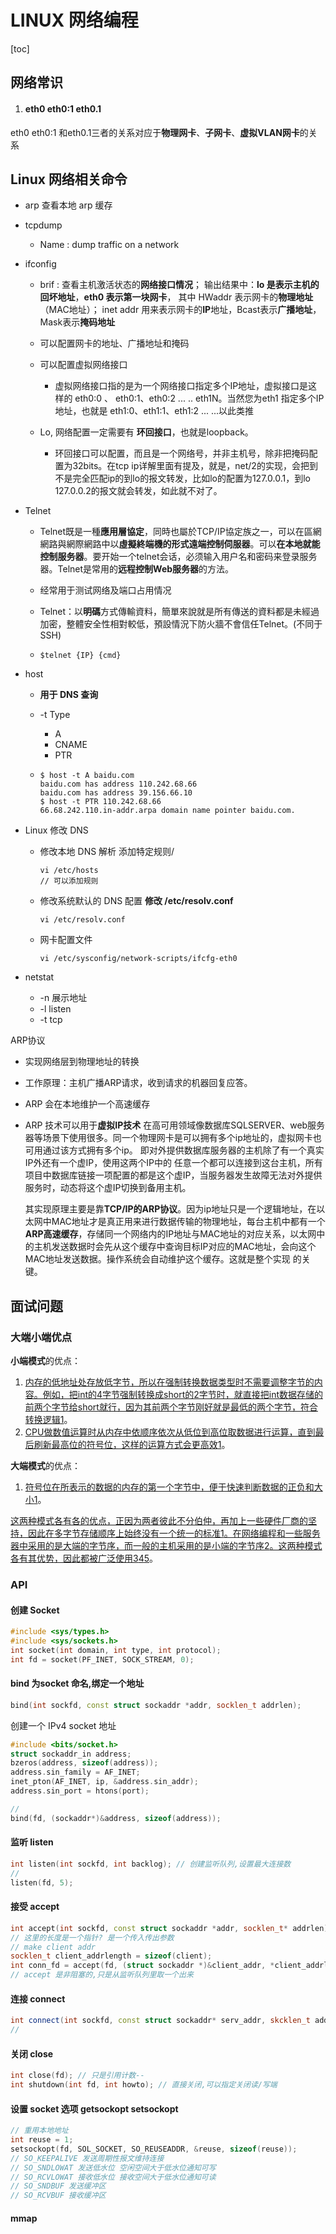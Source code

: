 # LINUX 网络编程

[toc]

## 网络常识

1. #### eth0 eth0:1 eth0.1

eth0 eth0:1 和eth0.1三者的关系对应于**物理网卡**、**子网卡**、**虚拟VLAN网卡**的关系



## Linux 网络相关命令

* arp 查看本地 arp 缓存

* tcpdump
  * Name : dump traffic on a network

* ifconfig

  * brif : 查看主机激活状态的**网络接口情况**； 输出结果中：**lo 是表示主机的回坏地址**，**eth0 表示第一块网卡**， 其中 HWaddr 表示网卡的**物理地址**（MAC地址）； inet addr 用来表示网卡的**IP**地址，Bcast表示**广播地址**，Mask表示**掩码地址**
  * 可以配置网卡的地址、广播地址和掩码
  * 可以配置虚拟网络接口
    * 虚拟网络接口指的是为一个网络接口指定多个IP地址，虚拟接口是这样的 eth0:0 、 eth0:1、eth0:2 ... .. eth1N。当然您为eth1 指定多个IP地址，也就是 eth1:0、eth1:1、eth1:2 ... ...以此类推

  * Lo, 网络配置一定需要有 **环回接口**，也就是loopback。
    * 环回接口可以配置，而且是一个网络号，并非主机号，除非把掩码配置为32bits。在tcp ip详解里面有提及，就是，net/2的实现，会把到不是完全匹配ip的到lo的报文转发，比如lo的配置为127.0.0.1，到lo 127.0.0.2的报文就会转发，如此就不对了。

* Telnet

  * Telnet既是一種**應用層協定**，同時也屬於TCP/IP協定族之一，可以在區網網路與網際網路中以**虛擬終端機的形式遠端控制伺服器**。可以**在本地就能控制服务器**。要开始一个telnet会话，必须输入用户名和密码来登录服务器。Telnet是常用的**远程控制Web服务器**的方法。

  * 经常用于测试网络及端口占用情况

  * Telnet：以**明碼**方式傳輸資料，簡單來說就是所有傳送的資料都是未經過加密，整體安全性相對較低，預設情況下防火牆不會信任Telnet。(不同于 SSH)

  * ```
    $telnet {IP} {cmd} 
    ```

* host

  * **用于 DNS 查询**

  * -t Type

    * A
    * CNAME
    * PTR

  * ```
    $ host -t A baidu.com
    baidu.com has address 110.242.68.66
    baidu.com has address 39.156.66.10
    $ host -t PTR 110.242.68.66
    66.68.242.110.in-addr.arpa domain name pointer baidu.com.
    ```

* Linux 修改 DNS
  
  * 修改本地 DNS 解析 添加特定规则/
    ```
    vi /etc/hosts
    // 可以添加规则
    ```
  
  * 修改系统默认的 DNS 配置 **修改 /etc/resolv.conf**
    ```
    vi /etc/resolv.conf
    ```
  * 网卡配置文件
    ```
    vi /etc/sysconfig/network-scripts/ifcfg-eth0
    ```
* netstat 

  * -n 展示地址
  * -l listen
  * -t tcp

ARP协议

* 实现网络层到物理地址的转换
* 工作原理：主机广播ARP请求，收到请求的机器回复应答。
* ARP 会在本地维护一个高速缓存
* ARP 技术可以用于**虚拟IP技术** 在高可用领域像数据库SQLSERVER、web服务器等场景下使用很多。同一个物理网卡是可以拥有多个ip地址的，虚拟网卡也可用通过该方式拥有多个ip。 即对外提供数据库服务器的主机除了有一个真实IP外还有一个虚IP，使用这两个IP中的 任意一个都可以连接到这台主机，所有项目中数据库链接一项配置的都是这个虚IP，当服务器发生故障无法对外提供服务时，动态将这个虚IP切换到备用主机。

   

  其实现原理主要是靠**TCP/IP的ARP协议**。因为ip地址只是一个逻辑地址，在以太网中MAC地址才是真正用来进行数据传输的物理地址，每台主机中都有一个**ARP高速缓存**，存储同一个网络内的IP地址与MAC地址的对应关系，以太网中的主机发送数据时会先从这个缓存中查询目标IP对应的MAC地址，会向这个MAC地址发送数据。操作系统会自动维护这个缓存。这就是整个实现 的关键。

## 面试问题

### 大端小端优点

**小端模式**的优点：

1. [内存的低地址处存放低字节，所以在强制转换数据类型时不需要调整字节的内容。例如，把int的4字节强制转换成short的2字节时，就直接把int数据存储的前两个字节给short就行，因为其前两个字节刚好就是最低的两个字节，符合转换逻辑](https://zhuanlan.zhihu.com/p/360037797)[1](https://zhuanlan.zhihu.com/p/360037797)。
2. [CPU做数值运算时从内存中依顺序依次从低位到高位取数据进行运算，直到最后刷新最高位的符号位，这样的运算方式会更高效](https://zhuanlan.zhihu.com/p/360037797)[1](https://zhuanlan.zhihu.com/p/360037797)。

**大端模式**的优点：

1. [符号位在所表示的数据的内存的第一个字节中，便于快速判断数据的正负和大小](https://zhuanlan.zhihu.com/p/360037797)[1](https://zhuanlan.zhihu.com/p/360037797)。

[这两种模式各有各的优点，正因为两者彼此不分伯仲，再加上一些硬件厂商的坚持，因此在多字节存储顺序上始终没有一个统一的标准](https://zhuanlan.zhihu.com/p/360037797)[1](https://zhuanlan.zhihu.com/p/360037797)[。在网络编程和一些服务器中采用的是大端的字节序，而一般的主机采用的是小端的字节序](https://www.zhihu.com/question/25311159)[2](https://www.zhihu.com/question/25311159)[。这两种模式各有其优势，因此都被广泛使用](https://zhuanlan.zhihu.com/p/360037797)[3](https://bing.com/search?q=小端和大端有什么优点)[4](https://zhuanlan.zhihu.com/p/623607570)[5](https://zhuanlan.zhihu.com/p/97821726)。





### API

#### 创建 Socket

```c++
#include <sys/types.h>
#include <sys/sockets.h>
int socket(int domain, int type, int protocol);
int fd = socket(PF_INET, SOCK_STREAM, 0);
```

#### bind 为socket 命名,绑定一个地址

````c++
bind(int sockfd, const struct sockaddr *addr, socklen_t addrlen);
````

创建一个 IPv4 socket 地址

```c++
#include <bits/socket.h>
struct sockaddr_in address;
bzeros(address, sizeof(address));
address.sin_family = AF_INET;
inet_pton(AF_INET, ip, &address.sin_addr);
address.sin_port = htons(port);

//
bind(fd, (sockaddr*)&address, sizeof(address));
```

#### 监听 listen

```c++
int listen(int sockfd, int backlog); // 创建监听队列,设置最大连接数
//
listen(fd, 5);
```

#### 接受 accept

```c++
int accept(int sockfd, const struct sockaddr *addr, socklen_t* addrlen);
// 这里的长度是一个指针? 是一个传入传出参数
// make client addr
socklen_t client_addrlength = sizeof(client);
int conn_fd = accept(fd, (struct sockaddr *)&client_addr, *client_addrlength);
// accept 是非阻塞的,只是从监听队列里取一个出来
```

#### 连接  connect

```c++
int connect(int sockfd, const struct sockaddr* serv_addr, skcklen_t addrlen);
//
```

#### 关闭 close

```c++
int close(fd); // 只是引用计数--
int shutdown(int fd, int howto); // 直接关闭,可以指定关闭读/写端
```

#### 设置 socket 选项 getsockopt setsockopt

```c++
// 重用本地地址
int reuse = 1;
setsockopt(fd, SOL_SOCKET, SO_REUSEADDR, &reuse, sizeof(reuse)); 
// SO_KEEPALIVE 发送周期性报文维持连接
// SO_SNDLOWAT 发送低水位 空闲空间大于低水位通知可写
// SO_RCVLOWAT 接收低水位 接收空间大于低水位通知可读
// SO_SNDBUF 发送缓冲区
// SO_RCVBUF 接收缓冲区
```



#### mmap



#### 
